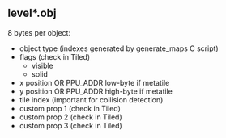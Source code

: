level*.obj
----------------------------
8 bytes per object:
- object type (indexes generated by generate_maps C script)
- flags (check in Tiled)
  - visible
  - solid
- x position OR PPU_ADDR low-byte if metatile
- y position OR PPU_ADDR high-byte if metatile
- tile index (important for collision detection)
- custom prop 1 (check in Tiled)
- custom prop 2 (check in Tiled)
- custom prop 3 (check in Tiled)
